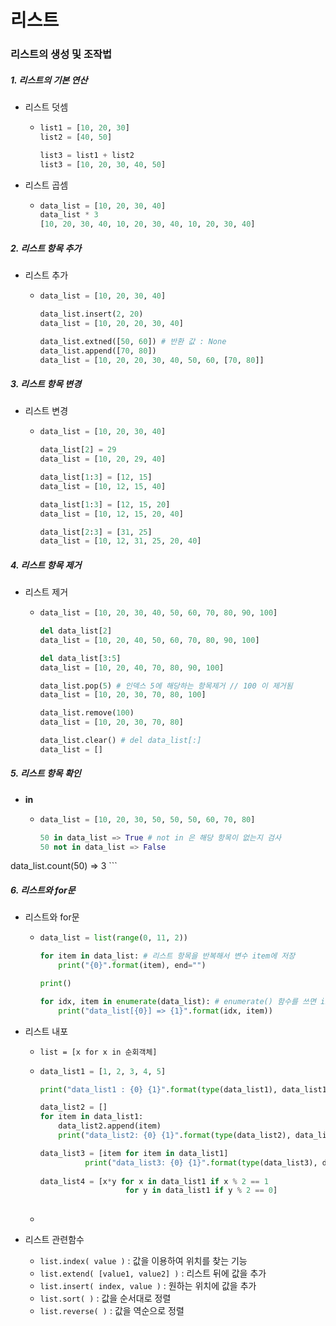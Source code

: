 # 리스트

### 리스트의 생성 및 조작법

##### 1. 리스트의 기본 연산

- 리스트 덧셈

  - ```python
    list1 = [10, 20, 30]
    list2 = [40, 50]
    
    list3 = list1 + list2
    list3 = [10, 20, 30, 40, 50]
    ```

- 리스트 곱셈

  - ```python
    data_list = [10, 20, 30, 40]
    data_list * 3
    [10, 20, 30, 40, 10, 20, 30, 40, 10, 20, 30, 40]
    ```



##### 2. 리스트 항목 추가

- 리스트 추가

  - ```python
    data_list = [10, 20, 30, 40]
    
    data_list.insert(2, 20)
    data_list = [10, 20, 20, 30, 40]
    
    data_list.extned([50, 60]) # 반환 값 : None
    data_list.append([70, 80])
    data_list = [10, 20, 20, 30, 40, 50, 60, [70, 80]]
    ```



##### 3. 리스트 항목 변경

- 리스트 변경

  - ```python
    data_list = [10, 20, 30, 40]
    
    data_list[2] = 29
    data_list = [10, 20, 29, 40]
    
    data_list[1:3] = [12, 15]
    data_list = [10, 12, 15, 40]
    
    data_list[1:3] = [12, 15, 20]
    data_list = [10, 12, 15, 20, 40]
    
    data_list[2:3] = [31, 25]
    data_list = [10, 12, 31, 25, 20, 40]
    ```



##### 4. 리스트 항목 제거

- 리스트 제거

  - ```python
    data_list = [10, 20, 30, 40, 50, 60, 70, 80, 90, 100]
    
    del data_list[2]
    data_list = [10, 20, 40, 50, 60, 70, 80, 90, 100]
    
    del data_list[3:5]
    data_list = [10, 20, 40, 70, 80, 90, 100]
    
    data_list.pop(5) # 인덱스 5에 해당하는 항목제거 // 100 이 제거됨
    data_list = [10, 20, 30, 70, 80, 100]
    
    data_list.remove(100)
    data_list = [10, 20, 30, 70, 80]
    
    data_list.clear() # del data_list[:]
    data_list = []
    ```



##### 5. 리스트 항목 확인

- **in**

  - ```python
    data_list = [10, 20, 30, 50, 50, 50, 60, 70, 80]
    
    50 in data_list => True # not in 은 해당 항목이 없는지 검사
    50 not in data_list => False
data_list.count(50) => 3
    ```
    



##### 6. 리스트와 for문

- 리스트와 for문

  - ```python
    data_list = list(range(0, 11, 2))
    
    for item in data_list: # 리스트 항목을 반복해서 변수 item에 저장
    	print("{0}".format(item), end="")
    
    print()
    
    for idx, item in enumerate(data_list): # enumerate() 함수를 쓰면 index, item 리턴
        print("data_list[{0}] => {1}".format(idx, item))
    ```



- 리스트 내포

  - `list = [x for x in 순회객체]` 

  - ```python
    data_list1 = [1, 2, 3, 4, 5]
    
    print("data_list1 : {0} {1}".format(type(data_list1), data_list1))
    
    data_list2 = []
    for item in data_list1:
    	data_list2.append(item)
    	print("data_list2: {0} {1}".format(type(data_list2), data_list2)
    
    data_list3 = [item for item in data_list1]
              print("data_list3: {0} {1}".format(type(data_list3), data_list3))
              
    data_list4 = [x*y for x in data_list1 if x % 2 == 1 
                       for y in data_list1 if y % 2 == 0]
              
    ```

  - 



- 리스트 관련함수
  - `list.index( value )` : 값을 이용하여 위치를 찾는 기능
  - `list.extend( [value1, value2] )` : 리스트 뒤에 값을 추가
  - `list.insert( index, value )` : 원하는 위치에 값을 추가
  - `list.sort( )` : 값을 순서대로 정렬
  - `list.reverse( )` : 값을 역순으로 정렬